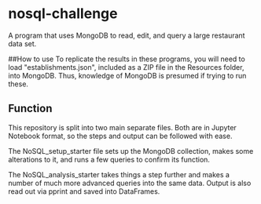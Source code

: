 # nosql-challenge
A program that uses MongoDB to read, edit, and query a large restaurant data set.

##How to use
To replicate the results in these programs, you will need to load "establishments.json", included as a ZIP file in the Resources folder, into MongoDB. Thus, knowledge of MongoDB is presumed if trying to run these.

## Function
This repository is split into two main separate files. Both are in Jupyter Notebook format, so the steps and output can be followed with ease. 

The NoSQL_setup_starter file sets up the MongoDB collection, makes some alterations to it, and runs a few queries to confirm its function. 

The NoSQL_analysis_starter takes things a step further and makes a number of much more advanced queries into the same data. Output is also read out via pprint and saved into DataFrames.
